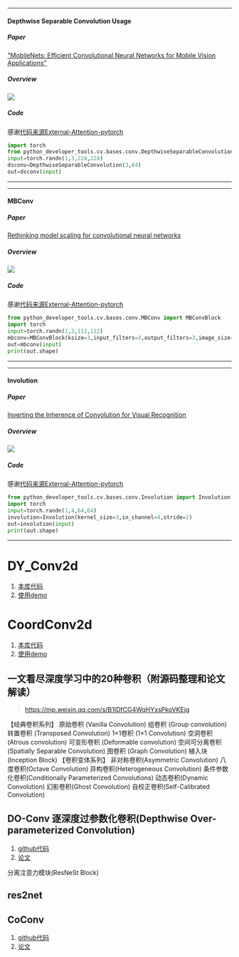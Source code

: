 ***
#### Depthwise Separable Convolution Usage
##### Paper
["MobileNets: Efficient Convolutional Neural Networks for Mobile Vision Applications"](https://arxiv.org/abs/1704.04861)

##### Overview
![](https://github.com/xmu-xiaoma666/External-Attention-pytorch/blob/master/img/DepthwiseSeparableConv.png)

##### Code
感谢[代码来源External-Attention-pytorch](https://github.com/xmu-xiaoma666/External-Attention-pytorch#1-Depthwise-Separable-Convolution-Usage)
```python
import torch
from python_developer_tools.cv.bases.conv.DepthwiseSeparableConvolution import DepthwiseSeparableConvolution
input=torch.randn(1,3,224,224)
dsconv=DepthwiseSeparableConvolution(3,64)
out=dsconv(input)
```
***

***
#### MBConv
##### Paper
[Rethinking model scaling for convolutional neural networks](http://proceedings.mlr.press/v97/tan19a.html)

##### Overview
![](https://github.com/xmu-xiaoma666/External-Attention-pytorch/blob/master/img/MBConv.jpg)

##### Code
感谢[代码来源External-Attention-pytorch](https://github.com/xmu-xiaoma666/External-Attention-pytorch#1-Depthwise-Separable-Convolution-Usage)
```python
from python_developer_tools.cv.bases.conv.MBConv import MBConvBlock
import torch
input=torch.randn(1,3,112,112)
mbconv=MBConvBlock(ksize=3,input_filters=3,output_filters=3,image_size=112)
out=mbconv(input)
print(out.shape)
```
***

***
#### Involution
##### Paper
[Inverting the Inherence of Convolution for Visual Recognition](https://arxiv.org/abs/2103.06255)

##### Overview
![](https://github.com/xmu-xiaoma666/External-Attention-pytorch/blob/master/img/Involution.png)

##### Code
感谢[代码来源External-Attention-pytorch](https://github.com/xmu-xiaoma666/External-Attention-pytorch#1-Depthwise-Separable-Convolution-Usage)
```python
from python_developer_tools.cv.bases.conv.Involution import Involution
import torch
input=torch.randn(1,4,64,64)
involution=Involution(kernel_size=3,in_channel=4,stride=2)
out=involution(input)
print(out.shape)
```
***

# DY_Conv2d
1. [本库代码](DY_Conv2d.py)
2. [使用demo](../../../../test/cv/bases/conv/train_dy_conv.py)

# CoordConv2d
1. [本库代码](CoordConv2d.py)
2. [使用demo](../../../../test/cv/bases/conv/train_coordConv2d.py)

## 一文看尽深度学习中的20种卷积（附源码整理和论文解读）
> https://mp.weixin.qq.com/s/B1IDfCG4WqHYxsPkoVKEjg

【经典卷积系列】
原始卷积 (Vanilla Convolution)
组卷积 (Group convolution)
转置卷积 (Transposed Convolution)
1×1卷积 (1×1 Convolution)
空洞卷积 (Atrous convolution)
可变形卷积 (Deformable convolution)
空间可分离卷积 (Spatially Separable Convolution)
图卷积 (Graph Convolution)
植入块 (Inception Block)
【卷积变体系列】
非对称卷积(Asymmetric Convolution)
八度卷积(Octave Convolution)
异构卷积(Heterogeneous Convolution)
条件参数化卷积(Conditionally Parameterized Convolutions)
动态卷积(Dynamic Convolution)
幻影卷积(Ghost Convolution)
自校正卷积(Self-Calibrated Convolution)

## DO-Conv 逐深度过参数化卷积(Depthwise Over-parameterized Convolution)
1. [github代码](https://github.com/yangyanli/DO-Conv)
2. [论文](https://arxiv.org/pdf/2006.12030.pdf)

分离注意力模块(ResNeSt Block)

## res2net

## CoConv
1. [github代码](https://github.com/iduta/coconv)
2. [论文](https://arxiv.org/abs/2108.07387)
